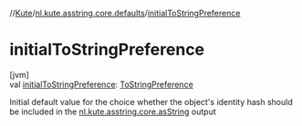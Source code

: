 //[Kute](../../index.md)/[nl.kute.asstring.core.defaults](index.md)/[initialToStringPreference](initial-to-string-preference.md)

# initialToStringPreference

[jvm]\
val [initialToStringPreference](initial-to-string-preference.md): [ToStringPreference](../nl.kute.asstring.annotation.option/-to-string-preference/index.md)

Initial default value for the choice whether the object's identity hash should be included in the [nl.kute.asstring.core.asString](../nl.kute.asstring.core/as-string.md) output
